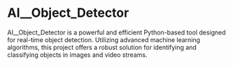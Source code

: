 # AI__Object_Detector
AI__Object_Detector is a powerful and efficient Python-based tool designed for real-time object detection. Utilizing advanced machine learning algorithms, this project offers a robust solution for identifying and classifying objects in images and video streams.
